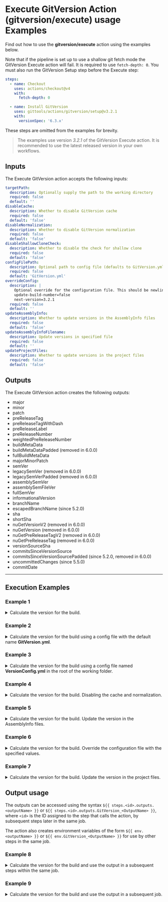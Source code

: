# Execute GitVersion Action (gitversion/execute) usage Examples

Find out how to use the **gitversion/execute** action using the examples below.

Note that if the pipeline is set up to use a shallow git fetch mode the GitVersion Execute action will fail. It is required to use `fetch-depth: 0`.
You must also run the GitVersion Setup step before the Execute step:

```yaml
steps:
  - name: Checkout
    uses: actions/checkout@v4
    with:
      fetch-depth: 0

  - name: Install GitVersion
    uses: gittools/actions/gitversion/setup@v3.2.1
    with:
      versionSpec: '6.3.x'
```

These steps are omitted from the examples for brevity.

> The examples use version _3.2.1_ of the GitVersion Execute action.  It is recommended to use the latest released version in your own workflows.

## Inputs

The Execute GitVersion action accepts the following inputs:

```yaml
targetPath:
  description: Optionally supply the path to the working directory
  required: false
  default: ''
disableCache:
  description: Whether to disable GitVersion cache
  required: false
  default: 'false'
disableNormalization:
  description: Whether to disable GitVersion normalization
  required: false
  default: 'false'
disableShallowCloneCheck:
  description: Whether to disable the check for shallow clone
  required: false
  default: 'false'
configFilePath:
  description: Optional path to config file (defaults to GitVersion.yml)
  required: false
  default: 'GitVersion.yml'
overrideConfig:
  description: |
    Optional override for the configuration file. This should be newline-separated key-value pairs, e.g.:
    update-build-number=false
    next-version=3.2.1
  required: false
  default: ''
updateAssemblyInfo:
  description: Whether to update versions in the AssemblyInfo files
  required: false
  default: 'false'
updateAssemblyInfoFilename:
  description: Update versions in specified file
  required: false
  default: ''
updateProjectFiles:
  description: Whether to update versions in the project files
  required: false
  default: 'false'
```

## Outputs

The Execute GitVersion action creates the following outputs:

- major
- minor
- patch
- preReleaseTag
- preReleaseTagWithDash
- preReleaseLabel
- preReleaseNumber
- weightedPreReleaseNumber
- buildMetaData
- buildMetaDataPadded (removed in 6.0.0)
- fullBuildMetaData
- majorMinorPatch
- semVer
- legacySemVer (removed in 6.0.0)
- legacySemVerPadded (removed in 6.0.0)
- assemblySemVer
- assemblySemFileVer
- fullSemVer
- informationalVersion
- branchName
- escapedBranchName (since 5.2.0)
- sha
- shortSha
- nuGetVersionV2 (removed in 6.0.0)
- nuGetVersion (removed in 6.0.0)
- nuGetPreReleaseTagV2 (removed in 6.0.0)
- nuGetPreReleaseTag (removed in 6.0.0)
- versionSourceSha
- commitsSinceVersionSource
- commitsSinceVersionSourcePadded (since 5.2.0, removed in 6.0.0)
- uncommittedChanges (since 5.5.0)
- commitDate

---

## Execution Examples

### Example 1

<details>
  <summary>Calculate the version for the build.</summary>

```yaml
steps:
  # gittools/actions/gitversion/setup@v3.2.1 action omitted for brevity.

  - name: Determine Version
    id: version_step # step id used as a reference for output values
    uses: gittools/actions/gitversion/execute@v3.2.1
```

</details>

### Example 2

<details>
  <summary>Calculate the version for the build using a config file with the default name <b>GitVersion.yml</b>.</summary>

```yaml
steps:
  - name: Determine Version
    id: version_step # step id used as reference for output values
    uses: gittools/actions/gitversion/execute@v3.2.1
```

Example contents of **GitVersion.yml**:

```yaml
mode: Mainline
branches:
  master:
    regex: ^latest$
  pull-request:
    tag: pr
```

</details>

### Example 3

<details>
  <summary>Calculate the version for the build using a config file named <b>VersionConfig.yml</b> in the root of the working folder.</summary>

```yaml
steps:
  # gittools/actions/gitversion/setup@v3.2.1 action omitted for brevity.

  - name: Determine Version
    id: version_step # step id used as a reference for output values
    uses: gittools/actions/gitversion/execute@v3.2.1
    with:
      configFilePath: VersionConfig.yml
```

</details>

### Example 4

<details>
  <summary>Calculate the version for the build. Disabling the cache and normalization.</summary>

```yaml
steps:
  # gittools/actions/gitversion/setup@v3.2.1 action omitted for brevity.

  - name: Determine Version
    id: version_step # step id used as a reference for output values
    uses: gittools/actions/gitversion/execute@v3.2.1
    with:
      disableCache: true
      disableNormalization: true
```

</details>

### Example 5

<details>
  <summary>Calculate the version for the build. Update the version in the AssemblyInfo files.</summary>

```yaml
steps:
  # gittools/actions/gitversion/setup@v3.2.1 action omitted for brevity.

  - name: Determine Version
    uses: gittools/actions/gitversion/execute@v3.2.1
    with:
      updateAssemblyInfo: true
```

</details>

### Example 6

<details>
  <summary>Calculate the version for the build. Override the configuration file with the specified values.</summary>

```yaml
steps:
  # gittools/actions/gitversion/setup@v3.2.1 action omitted for brevity.

  - name: Determine Version
    id: version_step # step id used as a reference for output values
    uses: gittools/actions/gitversion/execute@v3.2.1
    with:
      overrideConfig: |
        update-build-number=false
        next-version=3.2.1
```

</details>

### Example 7

<details>
  <summary>Calculate the version for the build. Update the version in the project files.</summary>

```yaml
steps:
  # gittools/actions/gitversion/setup@v3.2.1 action omitted for brevity.

  - name: Determine Version
    id: version_step # step id used as a reference for output values
    uses: gittools/actions/gitversion/execute@v3.2.1
    with:
      updateProjectFiles: true
```

</details>

## Output usage

The outputs can be accessed using the syntax `${{ steps.<id>.outputs.<outputName> }}` or `${{ steps.<id>.outputs.GitVersion_<OutputName> }}`,
where `<id>` is the ID assigned to the step that calls the action, by subsequent steps later in the same job.

The action also creates environment variables of the form `${{ env.<outputName> }}` or `${{ env.GitVersion_<OutputName> }}` for use by other steps in the same job.

### Example 8

<details>
  <summary>Calculate the version for the build and use the output in a subsequent steps within the same job.</summary>

```yaml
jobs:
  GitVersion_v6_same_job:
    name: GitVersion v6 (same job)
    runs-on: ubuntu-24.04
    steps:
      - name: Checkout
        uses: actions/checkout@v4
        with:
          fetch-depth: 0

      - name: Install GitVersion
        uses: gittools/actions/gitversion/setup@v3.2.1
        with:
          versionSpec: '6.3.x'

      - name: Determine Version
        id: version_step # step id used as a reference for output values
        uses: gittools/actions/gitversion/execute@v3.2.1

      - run: |
          echo "FullSemVer (env.fullSemVer)            : ${{ env.fullSemVer }}"
        name: Display GitVersion variables (without prefix)

      - run: |
          echo "FullSemVer (env.GitVersion_FullSemVer) : ${{ env.GitVersion_FullSemVer }}"
        name: Display GitVersion variables (with prefix)

      - run: |
          echo "FullSemVer (steps.version_step.outputs.fullSemVer)            : ${{ steps.version_step.outputs.fullSemVer }}"
        name: Display GitVersion outputs (step output without prefix)

      - run: |
          echo "FullSemVer (steps.version_step.outputs.GitVersion_FullSemVer) : ${{ steps.version_step.outputs.GitVersion_FullSemVer }}"
        name: Display GitVersion outputs (step output with prefix)

      - run: |
          echo "FullSemVer (env.myvar_fullSemVer)            : ${{ env.myvar_fullSemVer }}"
        name: Display mapped local env (outputs without prefix)
        env:
          myvar_fullSemVer: ${{ steps.version_step.outputs.fullSemVer }}

      - run: |
          echo "FullSemVer (env.myvar_GitVersion_FullSemVer) : ${{ env.myvar_GitVersion_FullSemVer }}"
        name: Display mapped local env (outputs with prefix)
        env:
          myvar_GitVersion_FullSemVer: ${{ steps.version_step.outputs.GitVersion_FullSemVer }}

      - run: |
          echo "FullSemVer (env.myvar_fullSemVer)            : $env:myvar_fullSemVer"
        name: Display mapped local env (pwsh - outputs without prefix)
        shell: pwsh
        env:
          myvar_fullSemVer: ${{ steps.version_step.outputs.fullSemVer }}

      - run: |
          echo "FullSemVer (env.myvar_GitVersion_FullSemVer) : $env:myvar_GitVersion_FullSemVer"
        name: Display mapped local env (pwsh - outputs with prefix)
        shell: pwsh
        env:
          myvar_GitVersion_FullSemVer: ${{ steps.version_step.outputs.GitVersion_FullSemVer }}

      - run: |
          echo "FullSemVer (myvar_fullSemVer)            : $myvar_fullSemVer"
        name: Display mapped local env (bash - outputs without prefix)
        shell: bash
        env:
          myvar_fullSemVer: ${{ steps.version_step.outputs.fullSemVer }}

      - run: |
          echo "FullSemVer (myvar_GitVersion_FullSemVer) : $myvar_GitVersion_FullSemVer"
        name: Display mapped local env (bash - outputs with prefix)
        shell: bash
        env:
          myvar_GitVersion_FullSemVer: ${{ steps.version_step.outputs.GitVersion_FullSemVer }}
```

</details>

### Example 9

<details>
  <summary>Calculate the version for the build and use the output in a subsequent job.</summary>

```yaml
jobs:
  GitVersion_v6_cross_job:
    name: GitVersion v6 (cross job)
    runs-on: ubuntu-24.04
    outputs:
      branchName: ${{ steps.version_step.outputs.branchName }}
      fullSemVer: ${{ steps.version_step.outputs.fullSemVer }}

      GitVersion_BranchName: ${{ steps.version_step.outputs.GitVersion_BranchName }}
      GitVersion_FullSemVer: ${{ steps.version_step.outputs.GitVersion_FullSemVer }}
    steps:
      - name: Checkout
        uses: actions/checkout@v4
        with:
          fetch-depth: 0

      - name: Install GitVersion
        uses: gittools/actions/gitversion/setup@v3.2.1
        with:
          versionSpec: '6.3.x'

      - name: Determine Version
        id: version_step # step id used as a reference for output values
        uses: gittools/actions/gitversion/execute@v3.2.1

  GitVersion_v6_cross_job_consumer_without_prefix:
    name: GitVersion v6 (cross job consumer) - without prefix
    needs: GitVersion_v6_cross_job
    runs-on: ubuntu-24.04
    if: contains(needs.GitVersion_v6_cross_job.outputs['branchName'], 'main')
    env:
      myvar_fullSemVer: ${{ needs.GitVersion_v6_cross_job.outputs.fullSemVer }}
    steps:
      - run: |
          echo "FullSemVer (env:myvar_fullSemVer)   : $env:myvar_fullSemVer"
        name: Use job variables (pwsh - outputs without prefix)
        shell: pwsh

      - run: |
          echo "FullSemVer (env:localvar_fullSemVer): $env:localvar_fullSemVer"
        name: Use local env mapped from output (pwsh - outputs without prefix)
        shell: pwsh
        env:
          localvar_fullSemVer: ${{ needs.GitVersion_v6_cross_job.outputs.fullSemVer }}

      - run: |
          echo "FullSemVer (env:localvar_fullSemVer)   : $env:localvar_fullSemVer"
        name: Use local env mapped from job variables (pwsh - outputs without prefix)
        shell: pwsh
        env:
          localvar_fullSemVer: ${{ env.myvar_fullSemVer }}

      - run: |
          echo "FullSemVer (needs.GitVersion_v6_cross_job.outputs.fullSemVer) : ${{ needs.GitVersion_v6_cross_job.outputs.fullSemVer }}"
        name: Use direct output from previous job (pwsh - outputs without prefix)
        shell: pwsh

      - run: |
          echo "FullSemVer (myvar_fullSemVer)   : $myvar_fullSemVer"
        name: Use job variables (bash - outputs without prefix)
        shell: bash

      - run: |
          echo "FullSemVer (localvar_fullSemVer): $localvar_fullSemVer"
        name: Use local env mapped from output (bash - outputs without prefix)
        shell: bash
        env:
          localvar_fullSemVer: ${{ needs.GitVersion_v6_cross_job.outputs.fullSemVer }}

      - run: |
          echo "FullSemVer (localvar_fullSemVer)   : $localvar_fullSemVer"
        name: Use local env mapped from job variables (bash - outputs without prefix)
        shell: bash
        env:
          localvar_fullSemVer: ${{ env.myvar_fullSemVer }}

      - run: |
          echo "FullSemVer (needs.GitVersion_v6_cross_job.outputs.fullSemVer) : ${{ needs.GitVersion_v6_cross_job.outputs.fullSemVer }}"
        name: Use direct output from previous job (bash - outputs without prefix)
        shell: bash

  GitVersion_v6_cross_job_consumer_with_prefix:
    name: GitVersion v6 (cross job consumer) - with prefix
    needs: GitVersion_v6_cross_job
    runs-on: ubuntu-24.04
    if: contains(needs.GitVersion_v6_cross_job.outputs['GitVersion_BranchName'], 'main')
    env:
      myvar_GitVersion_FullSemVer: ${{ needs.GitVersion_v6_cross_job.outputs.GitVersion_FullSemVer }}
    steps:
      - run: |
          echo "FullSemVer (env:myvar_GitVersion_FullSemVer)   : $env:myvar_GitVersion_FullSemVer"
        name: Use job variables (pwsh - outputs without prefix)
        shell: pwsh

      - run: |
          echo "FullSemVer (env:localvar_fullSemVer): $env:localvar_fullSemVer"
        name: Use local env mapped from output (pwsh - outputs without prefix)
        shell: pwsh
        env:
          localvar_fullSemVer: ${{ needs.GitVersion_v6_cross_job.outputs.GitVersion_FullSemVer }}

      - run: |
          echo "FullSemVer (env:localvar_fullSemVer)   : $env:localvar_fullSemVer"
        name: Use local env mapped from job variables (pwsh - outputs without prefix)
        shell: pwsh
        env:
          localvar_fullSemVer: ${{ env.myvar_GitVersion_FullSemVer }}

      - run: |
          echo "FullSemVer (needs.GitVersion_v6_cross_job.outputs.GitVersion_FullSemVer) : ${{ needs.GitVersion_v6_cross_job.outputs.GitVersion_FullSemVer }}"
        name: Use direct output from previous job (pwsh - outputs without prefix)
        shell: pwsh

      - run: |
          echo "FullSemVer (myvar_GitVersion_FullSemVer)   : $myvar_GitVersion_FullSemVer"
        name: Use job variables (bash - outputs without prefix)
        shell: bash

      - run: |
          echo "FullSemVer (localvar_fullSemVer): $localvar_fullSemVer"
        name: Use local env mapped from output (bash - outputs without prefix)
        shell: bash
        env:
          localvar_fullSemVer: ${{ needs.GitVersion_v6_cross_job.outputs.GitVersion_FullSemVer }}

      - run: |
          echo "FullSemVer (localvar_fullSemVer)   : $localvar_fullSemVer"
        name: Use local env mapped from job variables (bash - outputs without prefix)
        shell: bash
        env:
          localvar_fullSemVer: ${{ env.myvar_GitVersion_FullSemVer }}

      - run: |
          echo "FullSemVer (needs.GitVersion_v6_cross_job.outputs.GitVersion_FullSemVer) : ${{ needs.GitVersion_v6_cross_job.outputs.GitVersion_FullSemVer }}"
        name: Use direct output from previous job (bash - outputs without prefix)
        shell: bash
```

</details>

